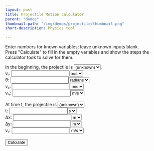 ```yaml
---
layout: post
title: Projectile Motion Calculator
parent: "demos"
thumbnail-path: "/img/demos/projectile/thumbnail.png"
short-description: Physics tool

---
```


<!-- <style>
    body {
        font-family: Arial, sans-serif;
        font-size: 16px;
        line-height: 1.6;
        color: #333;
        margin: 0px;
        padding: 20px;
    }
</style> -->

Enter numbers for known variables; leave unknown inputs blank.  
Press "Calculate" to fill in the empty variables and show the steps the calculator took to solve for them.

In the beginning, the projectile is <select><option value="rising">rising</option><option value="peak">at its peak</option><option value="falling">falling</option><option value="unknown" selected>(unknown)</option></select>.<br>
<label>vᵢ: </label><input type="number" value=""><select><option value="m/s">m/s</option></select><br>
<label>θ: </label><input type="number" value=""><select><option value="radians">radians</option></select><br>
<label>vₓ: </label><input type="number" value=""><select><option value="m/s">m/s</option></select><br>
<label>vᵢᵧ: </label><input type="number" value=""><select><option value="m/s">m/s</option></select><br>
<br>
At time t, the projectile is <select><option value="rising">rising</option><option value="peak">at its peak</option><option value="falling">falling</option><option value="unknown" selected>(unknown)</option></select>.<br>
<label>t: </label><input type="number" value=""><select><option value="s">s</option></select><br>
<label>∆x: </label><input type="number" value=""><select><option value="m">m</option></select><br>
<label>∆y: </label><input type="number" value=""><select><option value="m">m</option></select><br>
<label>vᵧ: </label><input type="number" value=""><select><option value="m/s">m/s</option></select><br>
<br>
<button id="calculate">Calculate</button><br>
<br>
<div id="result"></div>

<script>

const inputs = Array.from(document.getElementsByTagName("input"));
const selects = Array.from(document.getElementsByTagName("select"));
const button = document.getElementById("calculate");

const [vi, theta, vx, viy, t, x, y, vy] = inputs;
const [start, viUnits, thetaUnits, vxUnits, viyUnits, end, tUnits, xUnits, yUnits, vyUnits] = selects;
const result = document.getElementById("result");

viy.oninput = function() {
    if(viy.value === "") return;
    if(Math.abs(viy.value) < ZERO_THRESHOLD) return start.value = "peak";
    else if(viy.value < 0) return start.value = "falling";
    else return start.value = "rising";
};
vy.oninput = function() {
    if(vy.value === "") return;
    if(Math.abs(vy.value) < ZERO_THRESHOLD) return end.value = "peak";
    else if(vy.value < 0) return end.value = "falling";
    else return end.value = "rising";
};
y.oninput = function() {
    if(y.value > ZERO_THRESHOLD) return start.value = "rising";
    if(y.value < -ZERO_THRESHOLD) return end.value = "falling";
}

const a = -9.8; // `a` must be negative
const THRESHOLD = 0.0001,
      ZERO_THRESHOLD = 0.00001;

function unknowns(variables) {
    return variables.filter(x => x.value === "");
}

function updateStartAndEnd() {
    if(viy.value !== "") {
        if(Math.abs(viy.value) < ZERO_THRESHOLD) {
            if(start.value !== "unknown" && start.value !== "peak") {
                result.innerHTML += "<br><br>Conflicting falling/rising!";
                alert("Conflicting answers; try again.");
            }
            start.value = "peak";
        }
        else if(viy.value < 0) {
            if(start.value !== "unknown" && start.value !== "falling") {
                result.innerHTML += "<br><br>Conflicting falling/rising!";
                alert("Conflicting answers; try again.");
            }
            start.value = "falling";
        }
        else {
            if(start.value !== "unknown" && start.value !== "rising") {
                result.innerHTML += "<br><br>Conflicting falling/rising!";
                alert("Conflicting answers; try again.");
            }
            start.value = "rising";
        }
    }
    if(y.value > ZERO_THRESHOLD) {
        if(start.value !== "unknown" && start.value !== "rising") {
            result.innerHTML += "<br><br>Conflicting falling/rising!";
            alert("Conflicting answers; try again.");
        }
        start.value = "rising";
    }
    
    if(vy.value !== "") {
        if(Math.abs(vy.value) < ZERO_THRESHOLD) {
            if(end.value !== "unknown" && end.value !== "peak") {
                result.innerHTML += "<br><br>Conflicting falling/rising!";
                alert("Conflicting answers; try again.");
            }
            end.value = "peak";
        }
        else if(vy.value < 0) {
            if(end.value !== "unknown" && end.value !== "falling") {
                result.innerHTML += "<br><br>Conflicting falling/rising!";
                alert("Conflicting answers; try again.");
            }
            end.value = "falling";
        }
        else {
            if(end.value !== "unknown" && end.value !== "rising") {
                result.innerHTML += "<br><br>Conflicting falling/rising!";
                alert("Conflicting answers; try again.");
            }
            end.value = "rising";
        }
    }
    if(y.value < -ZERO_THRESHOLD) {
        if(end.value !== "unknown" && end.value !== "falling") {
            result.innerHTML += "<br><br>Conflicting falling/rising!";
            alert("Conflicting answers; try again.");
        }
        end.value = "falling";
    }
}

function eq1() {
    let u = unknowns([y, viy, t]);
    if(u.length === 1) {
        u = u[0];
        if(u === viy && Math.abs(t.value) < ZERO_THRESHOLD) return;
        if(u === t && end.value === "unknown") return;
        if(u === t && viy.value * viy.value + 2 * a * y.value < -ZERO_THRESHOLD) {
            result.innerHTML += "<br><br>NO SOLUTION for equation:";
            result.innerHTML += "<br>∆y = vᵢᵧ * t + a/2 * t²";
            return alert("No solution; try again.");
        }
        result.innerHTML += "<br>" + ("<br>∆y = vᵢᵧ * t + a/2 * t²");
        switch(u) {
            case y:
                y.value = viy.value * t.value + a/2 * t.value * t.value;
                updateStartAndEnd()
                result.innerHTML += "<br>" + (`∆y = ${viy.value} * ${t.value} + ${a}/2 * ${t.value}²`);
            break;
            case viy:
                viy.value = (y.value - a/2 * t.value * t.value) / t.value;
                updateStartAndEnd()
                result.innerHTML += "<br>" + (`vᵢᵧ = (${y.value} - ${a}/2 * ${t.value}²) / ${t.value}`);
            break;
            case t:
                t.value = (-viy.value + Math.sqrt(viy.value * viy.value + 2 * a * y.value) * (end.value === "falling" ? -1 : 1)) / a;
                result.innerHTML += "<br>" + (`t = (-${viy.value} ${end.value === "falling" ? "-" : "+"} sqrt(${viy.value}² + 2 * ${a} * ${y.value})) / ${a}`);
        }
    }
    else if(!u.length) {
        if(Math.abs(viy.value * t.value + a/2 * t.value * t.value - y.value) > THRESHOLD) {
            result.innerHTML += "<br><br>ERROR in equation:";
            result.innerHTML += "<br>∆y = vᵢᵧ * t + a/2 * t²";
            alert("Conflicting answers; try again.");
        }
    }
}
function eq2() {
    let u = unknowns([vy, viy, t]);
    if(u.length === 1) {
        u = u[0];
        result.innerHTML += "<br>" + ("<br>vᵧ = vᵢᵧ + a * t");
        switch(u) {
            case vy:
                vy.value = +viy.value + a * t.value;
                updateStartAndEnd()
                result.innerHTML += "<br>" + (`vᵧ = ${viy.value} + ${a} * ${t.value}`);
            break;
            case viy:
                viy.value = vy.value - a * t.value;
                updateStartAndEnd()
                result.innerHTML += "<br>" + (`vᵢᵧ = ${vy.value} - ${a} * ${t.value}`);
            break;
            case t:
                t.value = (vy.value - viy.value) / a;
                result.innerHTML += "<br>" + (`t = (${vy.value} - ${viy.value}) / ${a}`);
        }
    }
    else if(!u.length) {
        if(Math.abs(viy.value + a * t.value - vy.value) > THRESHOLD) {
            result.innerHTML += "<br><br>ERROR in equation:";
            result.innerHTML += "<br>vᵧ = vᵢᵧ + a * t";
            alert("Conflicting answers; try again.");
        }
    }
}
function eq3() {
    let u = unknowns([vy, viy, y]);
    if(u.length === 1) {
        u = u[0];
        if(u === vy && end.value === "unknown") return;
        if(u === viy && start.value === "unknown") return;
        if((u === vy && viy.value * viy.value + 2 * a * y.value < 0) || (u === viy && vy.value * vy.value - 2 * a * y.value < 0)) {
            result.innerHTML += "<br><br>NO SOLUTION for equation:";
            result.innerHTML += "<br>vᵧ² = vᵢᵧ² + 2 * a * ∆y";
            return alert("No solution; try again.");
        }
        result.innerHTML += "<br>" + ("<br>vᵧ² = vᵢᵧ² + 2 * a * ∆y");
        switch(u) {
            case vy:
                vy.value = Math.sqrt(viy.value * viy.value + 2 * a * y.value) * (end.value === "falling" ? -1 : 1);
                updateStartAndEnd()
                result.innerHTML += "<br>" + (`vᵧ = ${end.value === "falling" ? "-" : ""}sqrt(${viy.value}² + 2 * ${a} * ${y.value})`);
            break;
            case viy:
                viy.value = Math.sqrt(vy.value * vy.value - 2 * a * y.value) * (start.value === "falling" ? -1 : 1);
                updateStartAndEnd()
                result.innerHTML += "<br>" + (`vᵢᵧ = ${start.value === "falling" ? "-" : ""}sqrt(${vy.value}² - 2 * ${a} * ${y.value})`);
            break;
            case y:
                y.value = (vy.value * vy.value - viy.value * viy.value) / 2 / a;
                updateStartAndEnd()
                result.innerHTML += "<br>" + (`∆y = (${vy.value}² - ${viy.value}²) / 2 / ${a}`);
        }
    }
    else if(!u.length) {
        if(Math.abs(viy.value * viy.value + 2 * a * y.value - vy.value * vy.value) > THRESHOLD) {
            result.innerHTML += "<br><br>ERROR in equation:";
            result.innerHTML += "<br>vᵧ² = vᵢᵧ² + 2 * a * ∆y";
            alert("Conflicting answers; try again.");
        }
    }
}
function eq4() {
    let u = unknowns([y, vy, viy, t]);
    if(u.length === 1) {
        u = u[0];
        if((((u === vy || u === viy) && Math.abs(t.value) < ZERO_THRESHOLD)) || (u === t && Math.abs(vy.value) < ZERO_THRESHOLD)) return;
        result.innerHTML += "<br>" + ("<br>∆y = (vᵧ + vᵢᵧ) / 2 * t");
        switch(u) {
            case y:
                y.value = (+vy.value + +viy.value) / 2 * t.value;
                updateStartAndEnd()
                result.innerHTML += "<br>" + (`∆y = (${vy.value} + ${viy.value}) / 2 * ${t.value}`);
            break;
            case vy:
                vy.value = 2 * y.value / t.value - viy.value;
                updateStartAndEnd()
                result.innerHTML += "<br>" + (`vᵧ = 2 * ${y.value} / ${t.value} - ${viy.value}`)
            break;
            case viy:
                viy.value = 2 * y.value / t.value - vy.value;
                updateStartAndEnd()
                result.innerHTML += "<br>" + (`vᵢᵧ = 2 * ${y.value} / ${t.value} - ${vy.value}`);
            break;
            case t:
                t.value = 2 * y.value / (+vy.value + viy.value);
                result.innerHTML += "<br>" + (`t = 2 * ${y.value} / (${vy.value} + ${viy.value})`);
        }
    }
    else if(!u.length) {
        if(Math.abs((+vy.value + +viy.value) / 2 * t.value - y.value) > THRESHOLD) {
            result.innerHTML += "<br><br>ERROR in equation:";
            result.innerHTML += "<br>∆y = (vᵧ + vᵢᵧ) / 2 * t";
            alert("Conflicting answers; try again.");
        }
    }
}
function eq5() {
    let u = unknowns([x, vx, t]);
    if(u.length === 1) {
        u = u[0];
        if((u === vx && Math.abs(t.value) < ZERO_THRESHOLD) || (u === t && Math.abs(vx.value) < ZERO_THRESHOLD)) return;
        result.innerHTML += "<br>" + ("<br>∆x = vₓ * t");
        switch(u) {
            case x:
                x.value = vx.value * t.value;
                result.innerHTML += "<br>" + (`∆x = ${vx.value} * ${t.value}`);
            break;
            case vx:
                vx.value = x.value / t.value;
                result.innerHTML += "<br>" + (`vₓ = ${x.value} / ${t.value}`);
            break;
            case t:
                t.value = x.value / vx.value;
                result.innerHTML += "<br>" + (`t = ${x.value} / ${vx.value}`);
        }
    }
    else if(!u.length) {
        if(Math.abs(vx.value * t.value - x.value) > THRESHOLD) {
            result.innerHTML += "<br><br>ERROR in equation:";
            result.innerHTML += "<br>∆x = vₓ * t";
            alert("Conflicting answers; try again.");
        }
    }
}
function eq6() {
    let u = unknowns([vx, vi, theta]);
    if(u.length === 1) {
        u = u[0];
        if(u === vi && Math.abs(Math.cos(theta.value)) < ZERO_THRESHOLD) return;
        if(u !== theta) result.innerHTML += "<br>" + ("<br>vₓ = vᵢ * cos(θ)");
        switch(u) {
            case vx:
                vx.value = vi.value * Math.cos(theta.value);
                result.innerHTML += "<br>" + (`vₓ = ${vi.value} * cos(${theta.value})`);
            break;
            case vi:
                vi.value = vx.value / Math.cos(theta.value);
                updateStartAndEnd()
                result.innerHTML += "<br>" + (`vᵢ = ${vx.value} / cos(${theta.value})`);
        }
    }
    else if(!u.length) {
        if(Math.abs(vi.value * Math.cos(theta.value) - vx.value) > THRESHOLD) {
            result.innerHTML += "<br><br>ERROR in equation:";
            result.innerHTML += "<br>vₓ = vᵢ * cos(θ)";
            alert("Conflicting answers; try again.");
        }
    }
}
function eq7() {
    let u = unknowns([viy, vi, theta]);
    if(u.length === 1) {
        u = u[0];
        if(u === vi && Math.abs(Math.sin(theta.value)) < ZERO_THRESHOLD) return;
        if(u !== theta) result.innerHTML += "<br>" + ("<br>vᵢᵧ = vᵢ * sin(θ)");
        switch(u) {
            case viy:
                viy.value = vi.value * Math.sin(theta.value);
                updateStartAndEnd()
                result.innerHTML += "<br>" + (`vᵢᵧ = ${vi.value} * sin(${theta.value})`);
            break;
            case vi:
                vi.value = viy.value / Math.sin(theta.value);
                updateStartAndEnd()
                result.innerHTML += "<br>" + (`vᵢ = ${viy.value} / sin(${theta.value})`);
        }
    }
    else if(!u.length) {
        if(Math.abs(vi.value * Math.sin(theta.value) - viy.value) > THRESHOLD) {
            result.innerHTML += "<br><br>ERROR in equation:";
            result.innerHTML += "<br>vᵢᵧ = vᵢ * sin(θ)";
            alert("Conflicting answers; try again.");
        }
    }
}
function eq8() {
    let u = unknowns([theta, viy, vx]);
    if(u.length === 1) {
        u = u[0];
        if(u === theta) {
            result.innerHTML += "<br>" + ("<br>θ = atan2(vᵢᵧ, vₓ)");
            theta.value = Math.atan2(viy.value, vx.value);
            result.innerHTML += "<br>" + (`θ = atan2(${viy.value}, ${vx.value})`);
        }
    }
    else if(!u.length) {
        if(Math.abs(Math.atan2(viy.value, vx.value) - theta.value) > THRESHOLD) {
            result.innerHTML += "<br><br>ERROR in equation:";
            result.innerHTML += "<br>θ = atan2(vᵢᵧ, vₓ)";
            alert("Conflicting answers; try again.");
        }
    }
}
function eq9() {
    let u = unknowns([vi, viy, vx]);
    if(u.length === 1) {
        u = u[0];
        if(u === viy && start.value === "unknown") return;
        if((u === viy && vx.value > vi.value) || (u === vx && vy.value > vi.value)) {
            result.innerHTML += "<br><br>NO SOLUTION for equation:";
            result.innerHTML += "<br>vᵢ² = vₓ² + vᵢᵧ²";
            return alert("No solution; try again.");
        }
        result.innerHTML += "<br>" + ("<br>vᵢ² = vₓ² + vᵢᵧ²");
        switch(u) {
            case vi:
                vi.value = Math.sqrt(vx.value * vx.value + viy.value * viy.value);
                result.innerHTML += "<br>" + (`vᵢ = sqrt(${vx.value}² + ${viy.value}²)`);
            break;
            case viy:
                viy.value = Math.sqrt(vi.value * vi.value - vx.value * vx.value) * (start.value === "falling" ? -1 : 1);
                result.innerHTML += "<br>" + (`vᵢᵧ = ${start.value === "falling" ? "-" : ""}sqrt(${vi.value}² - ${vx.value}²)`);
            break;
            case vx:
                vx.value = Math.sqrt(vi.value * vi.value - viy.value * viy.value);
                result.innerHTML += "<br>" + (`vₓ = sqrt(${vi.value}² - ${viy.value}²)`);
            break;
        }
    }
    else if(!u.length) {
        if(Math.abs(vx.value * vx.value + viy.value * viy.value - vi.value * vi.value) > THRESHOLD) {
            result.innerHTML += "<br><br>ERROR in equation:";
            result.innerHTML += "<br>vᵢ² = vₓ² + vᵢᵧ²";
            alert("Conflicting answers; try again.");
        }
    }
}

button.onclick = function() {
    for(const input of inputs) {
        if(input.value !== "") input.value = Number(input.value);
    }
    result.innerHTML = "Steps:";
    let u = unknowns(inputs).length;
    while(u) {
        eq6();
        eq9();
        eq7();
        eq8();
        eq5();
        eq2();
        eq4();
        eq1();
        eq3();
        const nu = unknowns(inputs).length;
        if(nu === u) return alert("Something went wrong. Please try again.");
        u  = nu;
    }
};

</script>
